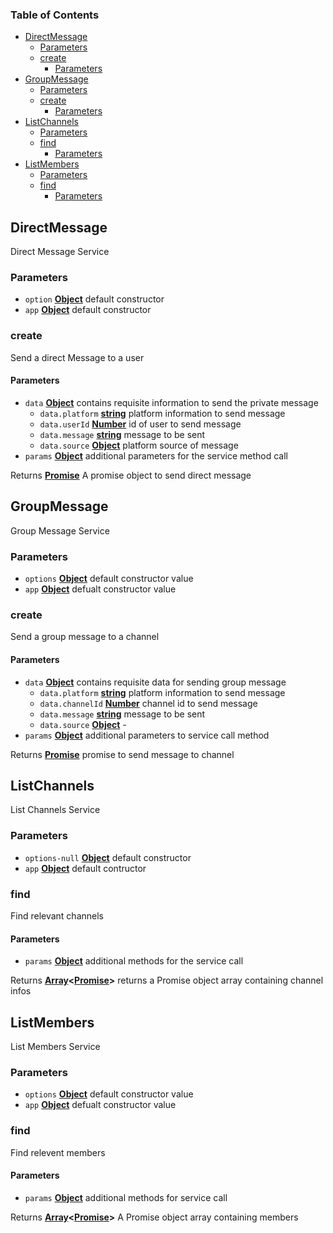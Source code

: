 <!-- Generated by documentation.js. Update this documentation by updating the source code. -->

### Table of Contents

-   [DirectMessage][1]
    -   [Parameters][2]
    -   [create][3]
        -   [Parameters][4]
-   [GroupMessage][5]
    -   [Parameters][6]
    -   [create][7]
        -   [Parameters][8]
-   [ListChannels][9]
    -   [Parameters][10]
    -   [find][11]
        -   [Parameters][12]
-   [ListMembers][13]
    -   [Parameters][14]
    -   [find][15]
        -   [Parameters][16]

## DirectMessage

Direct Message Service

### Parameters

-   `option` **[Object][17]** default constructor
-   `app` **[Object][17]** default constructor

### create

Send a direct Message to a user

#### Parameters

-   `data` **[Object][17]** contains requisite information to send the private message
    -   `data.platform` **[string][18]** platform information to send message
    -   `data.userId` **[Number][19]** id of user to send message
    -   `data.message` **[string][18]** message to be sent
    -   `data.source` **[Object][17]** platform source of message
-   `params` **[Object][17]** additional parameters for the service method call

Returns **[Promise][20]** A promise object to send direct message

## GroupMessage

Group Message Service

### Parameters

-   `options` **[Object][17]** default constructor value
-   `app` **[Object][17]** defualt constructor value

### create

Send a group message to a channel

#### Parameters

-   `data` **[Object][17]** contains requisite data for sending group message
    -   `data.platform` **[string][18]** platform information to send message
    -   `data.channelId` **[Number][19]** channel id to send message
    -   `data.message` **[string][18]** message to be sent
    -   `data.source` **[Object][17]** \-
-   `params` **[Object][17]** additional parameters to service call method

Returns **[Promise][20]** promise to send message to channel

## ListChannels

List Channels Service

### Parameters

-   `options-null` **[Object][17]** default constructor
-   `app` **[Object][17]** default contructor

### find

Find relevant channels

#### Parameters

-   `params` **[Object][17]** additional methods for the service call

Returns **[Array][21]&lt;[Promise][20]>** returns a Promise object array containing channel infos

## ListMembers

List Members Service

### Parameters

-   `options` **[Object][17]** default constructor value
-   `app` **[Object][17]** defualt constructor value

### find

Find relevent members

#### Parameters

-   `params` **[Object][17]** additional methods for service call

Returns **[Array][21]&lt;[Promise][20]>** A Promise object array containing members

[1]: #directmessage

[2]: #parameters

[3]: #create

[4]: #parameters-1

[5]: #groupmessage

[6]: #parameters-2

[7]: #create-1

[8]: #parameters-3

[9]: #listchannels

[10]: #parameters-4

[11]: #find

[12]: #parameters-5

[13]: #listmembers

[14]: #parameters-6

[15]: #find-1

[16]: #parameters-7

[17]: https://developer.mozilla.org/docs/Web/JavaScript/Reference/Global_Objects/Object

[18]: https://developer.mozilla.org/docs/Web/JavaScript/Reference/Global_Objects/String

[19]: https://developer.mozilla.org/docs/Web/JavaScript/Reference/Global_Objects/Number

[20]: https://developer.mozilla.org/docs/Web/JavaScript/Reference/Global_Objects/Promise

[21]: https://developer.mozilla.org/docs/Web/JavaScript/Reference/Global_Objects/Array

